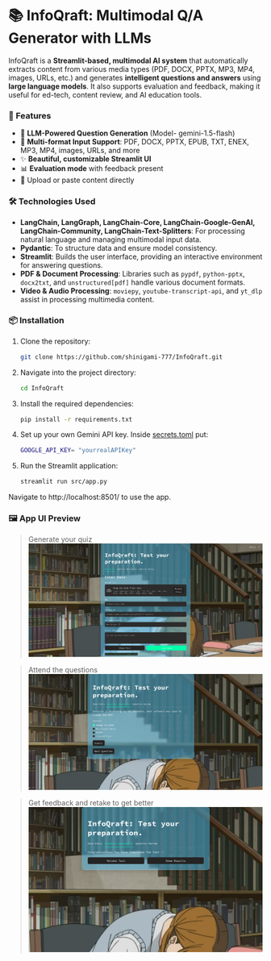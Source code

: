 # 📚 InfoQraft: Multimodal Q/A Generator with LLMs

InfoQraft is a **Streamlit-based, multimodal AI system** that automatically extracts content from various media types (PDF, DOCX, PPTX, MP3, MP4, images, URLs, etc.) and generates **intelligent questions and answers** using **large language models**. It also supports evaluation and feedback, making it useful for ed-tech, content review, and AI education tools.

### 🚀 Features

- 🧠 **LLM-Powered Question Generation** (Model- gemini-1.5-flash)
- 📄 **Multi-format Input Support**: PDF, DOCX, PPTX, EPUB, TXT, ENEX, MP3, MP4, images, URLs, and more
- ✨ **Beautiful, customizable Streamlit UI**
- 📊 **Evaluation mode** with feedback present
- 📂 Upload or paste content directly

 ### 🛠️ **Technologies Used**
- **LangChain, LangGraph, LangChain-Core, LangChain-Google-GenAI, LangChain-Community, LangChain-Text-Splitters**: For processing natural language and managing multimodal input data.
- **Pydantic**: To structure data and ensure model consistency.
- **Streamlit**: Builds the user interface, providing an interactive environment for answering questions.
- **PDF & Document Processing**: Libraries such as `pypdf`, `python-pptx`, `docx2txt`, and `unstructured[pdf]` handle various document formats.
- **Video & Audio Processing**: `moviepy`, `youtube-transcript-api`, and `yt_dlp` assist in processing multimedia content.

### 📦 Installation
1. Clone the repository:
   ```bash
   git clone https://github.com/shinigami-777/InfoQraft.git
   ```
2. Navigate into the project directory:
   ```bash
   cd InfoQraft
   ```
3. Install the required dependencies:
   ```bash
   pip install -r requirements.txt
   ```
4. Set up your own Gemini API key. Inside [secrets.toml](https://github.com/shinigami-777/InfoQraft/blob/main/src/.streamlit/secrets.toml) put:
    ```bash
    GOOGLE_API_KEY= "yourrealAPIKey"
    ```
5. Run the Streamlit application:
    ```bash
    streamlit run src/app.py
    ```

Navigate to http://localhost:8501/ to use the app.
### 🖼️ App UI Preview
> Generate your quiz
![look](https://github.com/shinigami-777/InfoQraft/blob/main/media/UIlook.png)

> Attend the questions
![questions](https://github.com/shinigami-777/InfoQraft/blob/main/media/questionslook.png)

> Get feedback and retake to get better
![retake](https://github.com/shinigami-777/InfoQraft/blob/main/media/retaketest.png)
